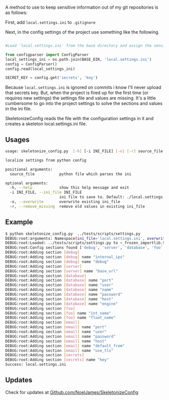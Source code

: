 A method to use to keep sensitive information out of my git repositories is as follows:

First, add `local.settings.ini` to `.gitignore`

Next, in the config settings of the project use something like the following. 

```python

#Load 'local.settings.ini' from the base directory and assign the sensitive information to config values.

from configparser import ConfigParser
local_settings_ini = os.path.join(BASE_DIR, 'local.settings.ini')
config = ConfigParser()
config.read(local_settings_ini)

SECRET_KEY = config.get('secrets', 'key')

``` 

Because `local.settings.ini` is ignored on commits i know I'll never upload that secrets key. But, when the project is fired up for the first time (or requires new settings) the settings file and values are missing. It's a little cumbersome to go into the project settings to solve the sections and values in the ini file. 


SkeletonizeConfig reads the file with the configuration settings in it and creates a skeleton local.settings.ini file.


## Usages
```bash
usage: skeletonize_config.py  [-h] [-i INI_FILE] [-o] [-r] source_file

localize settings from python config

positional arguments:
  source_file           python file which parses the ini

optional arguments:
  -h, --help            show this help message and exit
  -i INI_FILE, --ini_file INI_FILE
                        ini file to save to. Default: ./local.settings.ini
  -o, --overwrite       overwrite existing ini_file
  -r, --remove_missing  remove old values in existing ini_file

```

## Example

```bash
$ python skeletonize_config.py  ../tests/scripts/settings.py 
DEBUG:root:arguments: Namespace(ini_file='local.settings.ini', overwrite=False, remove_missing=False, source_file='../tests/scripts/settings.py')
DEBUG:root:Loaded: ../tests/scripts/settings.py to <_frozen_importlib.SourceFileLoader object at 0x101220710>
DEBUG:root:Config sections found ['debug', 'server', 'database', 'foo', 'email', 'secrets']
DEBUG:root:Adding section [debug]
DEBUG:root:Adding section [debug] name "internal_ips"
DEBUG:root:Adding section [debug] name "debug"
DEBUG:root:Adding section [server]
DEBUG:root:Adding section [server] name "base_url"
DEBUG:root:Adding section [database]
DEBUG:root:Adding section [database] name "port"
DEBUG:root:Adding section [database] name "user"
DEBUG:root:Adding section [database] name "name"
DEBUG:root:Adding section [database] name "password"
DEBUG:root:Adding section [database] name "host"
DEBUG:root:Adding section [database] name "engine"
DEBUG:root:Adding section [foo]
DEBUG:root:Adding section [foo] name "int_name"
DEBUG:root:Adding section [foo] name "float_name"
DEBUG:root:Adding section [email]
DEBUG:root:Adding section [email] name "port"
DEBUG:root:Adding section [email] name "user"
DEBUG:root:Adding section [email] name "password"
DEBUG:root:Adding section [email] name "host"
DEBUG:root:Adding section [email] name "default_from"
DEBUG:root:Adding section [email] name "use_tls"
DEBUG:root:Adding section [secrets]
DEBUG:root:Adding section [secrets] name "key"
Success: local.settings.ini

```

## Updates

Check for updates at [Github.com/NoelJames/SkeletonizeConfig](https://github.com/NoelJames/SkeletonizeConfig)

